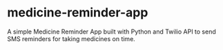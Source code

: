 # medicine-reminder-app
A simple Medicine Reminder App built with Python and Twilio API to send SMS reminders for taking medicines on time.
